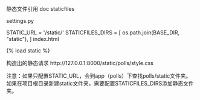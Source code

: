静态文件引用
doc staticfiles

settings.py

STATIC_URL = '/static/'
STATICFILES_DIRS = [
    os.path.join(BASE_DIR, "static"),
]
index.html

{% load static %}
  <link rel="stylesheet" type="text/css" href="{% static 'polls/style.css'%}">
构造出的静态请求 http://127.0.0.1:8000/static/polls/style.css

注意：如果只配置STATIC_URL，会到app（polls）下查找polls/static文件夹。 如果在项目根目录新建static文件夹，需要配置STATICFILES_DIRS添加静态文件夹。